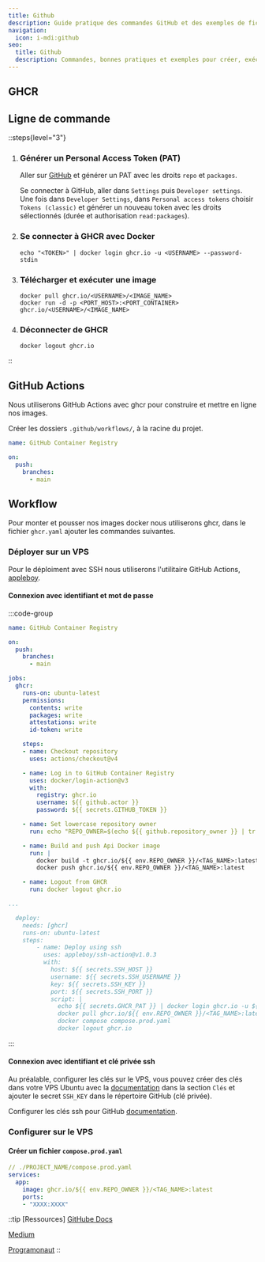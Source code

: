 ```yaml
---
title: Github
description: Guide pratique des commandes GitHub et des exemples de fichiers de configuration pour déployer des applications.
navigation:
  icon: i-mdi:github
seo:
  title: Github
  description: Commandes, bonnes pratiques et exemples pour créer, exécuter et maintenir des dépôts et des applications GitHub.
---
```


## GHCR

## Ligne de commande

::steps{level="3"}

1. ### Générer un Personal Access Token (PAT)

    Aller sur [GitHub](https://github.com/settings/tokens/new) et générer un PAT avec les droits `repo` et `packages`.

    Se connecter à GitHub, aller dans `Settings` puis `Developer settings`. Une fois dans `Developer Settings`, dans `Personal access tokens` choisir `Tokens (classic)` et générer un nouveau token avec les droits sélectionnés (durée et authorisation `read:packages`).

2. ### Se connecter à GHCR avec Docker

    ```shell
    echo "<TOKEN>" | docker login ghcr.io -u <USERNAME> --password-stdin
    ```

3. ### Télécharger et exécuter une image

    ```shell
    docker pull ghcr.io/<USERNAME>/<IMAGE_NAME>
    docker run -d -p <PORT_HOST>:<PORT_CONTAINER> ghcr.io/<USERNAME>/<IMAGE_NAME>
    ```

4. ### Déconnecter de GHCR

    ```shell
    docker logout ghcr.io
    ```
::

## GitHub Actions

Nous utiliserons GitHub Actions avec ghcr pour construire et mettre en ligne nos images.

Créer les dossiers `.github/workflows/`, à la racine du projet.

```yaml [.github/workflows/ghcr.yaml]
name: GitHub Container Registry 

on:
  push:
    branches:
      - main
```

## Workflow

Pour monter et pousser nos images docker nous utiliserons ghcr, dans le fichier `ghcr.yaml` ajouter les commandes suivantes.

### Déployer sur un VPS
Pour le déploiment avec SSH nous utiliserons l'utilitaire GitHub Actions, [appleboy](https://github.com/appleboy/ssh-action).

#### Connexion avec identifiant et mot de passe

:::code-group

```yaml [ghcr]
name: GitHub Container Registry 

on:
  push:
    branches:
      - main

jobs:
  ghcr:
    runs-on: ubuntu-latest
    permissions:
      contents: write
      packages: write
      attestations: write
      id-token: write

    steps:
    - name: Checkout repository
      uses: actions/checkout@v4

    - name: Log in to GitHub Container Registry
      uses: docker/login-action@v3
      with:
        registry: ghcr.io
        username: ${{ github.actor }}
        password: ${{ secrets.GITHUB_TOKEN }}

    - name: Set lowercase repository owner
      run: echo "REPO_OWNER=$(echo ${{ github.repository_owner }} | tr '[:upper:]' '[:lower:]')" >> $GITHUB_ENV

    - name: Build and push Api Docker image
      run: |
        docker build -t ghcr.io/${{ env.REPO_OWNER }}/<TAG_NAME>:latest ./<APP_CODE>
        docker push ghcr.io/${{ env.REPO_OWNER }}/<TAG_NAME>:latest

    - name: Logout from GHCR
      run: docker logout ghcr.io
```

```yaml [deploy]
...

  deploy:
    needs: [ghcr]
    runs-on: ubuntu-latest
    steps:
        - name: Deploy using ssh
          uses: appleboy/ssh-action@v1.0.3
          with:
            host: ${{ secrets.SSH_HOST }}
            username: ${{ secrets.SSH_USERNAME }}
            key: ${{ secrets.SSH_KEY }}
            port: ${{ secrets.SSH_PORT }}
            script: |
              echo ${{ secrets.GHCR_PAT }} | docker login ghcr.io -u ${{ github.REPOSITORY_OWNER }} --password-stdin
              docker pull ghcr.io/${{ env.REPO_OWNER }}/<TAG_NAME>:latest
              docker compose compose.prod.yaml
              docker logout ghcr.io
```

:::

#### Connexion avec identifiant et clé privée ssh

Au préalable, configurer les clés sur le VPS, vous pouvez créer des clés dans votre VPS Ubuntu avec la [documentation](/documentation/ssh/) dans la section `Clés` et ajouter le secret `SSH_KEY` dans le répertoire GitHub (clé privée).

Configurer les clés ssh pour GitHub [documentation](https://docs.github.com/fr/authentication/connecting-to-github-with-ssh/about-ssh).

### Configurer sur le VPS

#### Créer un fichier `compose.prod.yaml`

```yaml [compose.prod.yaml]
// ./PROJECT_NAME/compose.prod.yaml
services:
  app:
    image: ghcr.io/${{ env.REPO_OWNER }}/<TAG_NAME>:latest
    ports:
    - "XXXX:XXXX"
```

::tip
[Ressources]
[GitHube Docs](https://docs.github.com/fr/packages/working-with-a-github-packages-registry/working-with-the-container-registry)

[Medium](https://medium.com/@ajay-er/automate-docker-image-deployment-to-ghcr-with-github-actions-97bb9a318d7c)

[Programonaut](https://www.programonaut.com/how-to-deploy-a-docker-image-to-a-server-using-github-actions/)
::